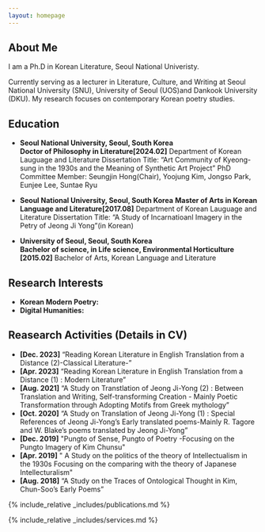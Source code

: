 ```yaml
---
layout: homepage
---
```


## About Me

I am a Ph.D in Korean Literature, Seoul National Univeristy.

Currently serving as a lecturer in Literature, Culture, and Writing at Seoul National University (SNU), University of Seoul (UOS)and Dankook University (DKU). 
My research focuses on contemporary Korean poetry studies.

## Education 
- **Seoul National University, Seoul, South Korea**  
  **Doctor of Philosophy in Literature[2024.02]**
Department of Korean Lauguage and Literature
Dissertation Title: “Art Community of Kyeong-sung in the 1930s and the Meaning of Synthetic Art Project”
PhD Committee Member: Seungjin Hong(Chair), Yoojung Kim, Jongso Park, Eunjee Lee, Suntae Ryu 

- **Seoul National University, Seoul, South Korea**
  **Master of Arts in Korean Language and Literature[2017.08]**
Department of Korean Lauguage and Literature
Dissertation Title: “A Study of Incarnatioanl Imagery in the Petry of Jeong Ji Yong”(in Korean)

- **University of Seoul, Seoul, South Korea**  
  **Bachelor of science, in Life science, Environmental Horticulture [2015.02]**
Bachelor of Arts, Korean Language and Literature 


## Research Interests

- **Korean Modern Poetry:** 
- **Digital Humanities:** 

## Reasearch Activities (Details in CV)

- **[Dec. 2023]** “Reading Korean Literature in English Translation from a Distance (2)-Classical Literature-”
- **[Apr. 2023]** “Reading Korean Literature in English Translation from a Distance (1) : Modern Literature”
- **[Aug. 2021]** “A Study on Transtlation of Jeong Ji-Yong (2) : Between Translation and Writing, Self-transforming Creation - Mainly Poetic Transformation through Adopting Motifs from Greek mythology”
- **[Oct. 2020]** “A Study on Translation of Jeong Ji-Yong (1) : Special References of Jeong Ji-Yong’s Early translated poems-Mainly R. Tagore and W. Blake’s poems translated by Jeong Ji-Yong”
- **[Dec. 2019]** "Pungto of Sense, Pungto of Poetry -Focusing on the Pungto Imagery of Kim Chunsu"
- **[Apr. 2019]** " A Study on the politics of the theory of Intellectualism in the 1930s Focusing on the comparing with the theory of Japanese Intellecturalism"
- **[Aug. 2018]** “A Study on the Traces of Ontological Thought in Kim, Chun-Soo’s Early Poems”

{% include_relative _includes/publications.md %}

{% include_relative _includes/services.md %}

